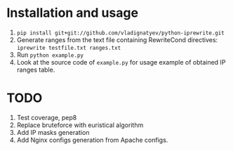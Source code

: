 Installation and usage
======================

1. ```pip install git+git://github.com/vladignatyev/python-iprewrite.git```
2. Generate ranges from the text file containing RewriteCond directives: ```iprewrite testfile.txt ranges.txt```
3. Run ```python example.py``` 
4. Look at the source code of ```example.py``` for usage example of obtained IP ranges table.
 
TODO
====

1. Test coverage, pep8
2. Replace bruteforce with euristical algorithm
3. Add IP masks generation
4. Add Nginx configs generation from Apache configs.
